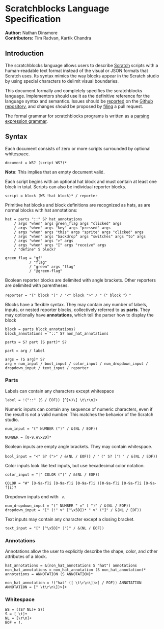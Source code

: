 # Scratchblocks Language Specification

**Author:** Nathan Dinsmore
<br>
**Contributors:** Tim Radvan, Kartik Chandra

## Introduction

The scratchblocks language allows users to describe [Scratch][] scripts with a human-readable text format instead of the visual or JSON formats that Scratch uses. Its syntax mimics the way blocks appear in the Scratch studio by using special characters to delimit visual boundaries.

This document formally and completely specifies the scratchblocks language. Implementors should use it as the definitive reference for the language syntax and semantics. Issues should be [reported][repo-new-issue] on the [Github repository][repo], and changes should be proposed by [filing][repo-new-pull] a pull request.

The formal grammar for scratchblocks programs is written as a [parsing expression grammar][peg].

## Syntax

Each document consists of zero or more scripts surrounded by optional whitespace.

    document = WS? (script WS?)*

**Note:** This implies that an empty document valid.

Each script begins with an optional hat block and must contain at least one block in total. Scripts can also be individual reporter blocks.

    script = block (WS !hat block)* / reporter

Primitive hat blocks and block definitions are recognized as hats, as are normal blocks with hat annotations:

    hat = parts "::" S? hat_annotations
        / args "when" args green_flag args "clicked" args
        / args "when" args "key" args "pressed" args
        / args "when" args "this" args "sprite" args "clicked" args
        / args "when" args "backdrop" args "switches" args "to" args
        / args "when" args ">" args
        / args "when" args "I" args "receive" args
        / "define" S block?

    green_flag = "gf"
               / "flag"
               / "green" args "flag"
               / "@green-flag"

Boolean reporter blocks are delimited with angle brackets. Other reporters are delimited with parentheses.

    reporter = "(" block ")" / "<" block ">" / "〈" block "〉"

Blocks have a flexible syntax. They may contain any number of labels, inputs, or nested reporter blocks, collectively referred to as **parts**. They may optionally have **annotations**, which tell the parser how to display the block

    block = parts block_annotations?
    block_annotations = "::" S? non_hat_annotations

    parts = S? part (S part)* S?

    part = arg / label

    args = (S arg)* S?
    arg = num_input / bool_input / color_input / num_dropdown_input / dropdown_input / text_input / reporter

### Parts

Labels can contain any characters except whitespace

    label = !("::" (S / EOF)) [^}>)\] \t\r\n]+

Numeric inputs can contain any sequence of numeric characters, even if the result is not a valid number. This matches the behavior of the Scratch studio.

    num_input = "(" NUMBER (")" / &(NL / EOF))

    NUMBER = [0-9.e\x2D]*

Boolean inputs are empty angle brackets. They may contain whitespace.

    bool_input = "<" S? (">" / &(NL / EOF)) / "〈" S? ("〉" / &(NL / EOF))

Color inputs look like text inputs, but use hexadecimal color notation.

    color_input = "[" COLOR ("]" / &(NL / EOF))

    COLOR = "#" [0-9a-f]i [0-9a-f]i [0-9a-f]i ([0-9a-f]i [0-9a-f]i [0-9a-f]i)?

Dropdown inputs end with ` v`.

    num_dropdown_input = "(" NUMBER " v" ( ")" / &(NL / EOF))
    dropdown_input = "[" (!" v" [^\x5D])* " v" ("]" / &(NL / EOF))

Text inputs may contain any character except a closing bracket.

    text_input = "[" [^\x5D]* ("]" / &(NL / EOF))

### Annotations

Annotations allow the user to explicitly describe the shape, color, and other attributes of a block.

    hat_annotations = &(non_hat_annotations S "hat") annotations
    non_hat_annotations = non_hat_annotation (S non_hat_annotation)*
    annotations = ANNOTATION (S ANNOTATION)*

    non_hat_annotation = !("hat" ([ \t\r\n\])>] / EOF)) ANNOTATION
    ANNOTATION = [^ \t\r\n\])>]+

### Whitespace

    WS = ((S? NL)+ S?)
    S = [ \t]+
    NL = [\r\n]+
    EOF = !.

<!-- References -->

[scratch]: http://scratch.mit.edu/ "The Scratch programming language website"
[repo]: https://github.com/scratchblocks/spec/ "scratchblocks/spec on Github"
[repo-new-issue]: https://github.com/scratchblocks/spec/issues/new/ "Report an issue with scratchblocks/spec on Github"
[repo-new-pull]: https://github.com/scratchblocks/spec/compare/ "Send a pull request to scratchblocks/spec on Github"
[peg]: http://en.wikipedia.org/wiki/Parsing_expression_grammar "Parsing expression grammar on Wikipedia"
